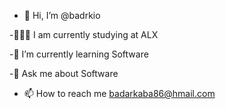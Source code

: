 - 👋 Hi, I’m @badrkio

 -👨🏻‍💻 I am currently studying at ALX
 
 -🌱 I’m currently learning Software

 -💬 Ask me about Software
- 📫 How to reach me badarkaba86@hmail.com


<!---
badrkio/badrkio is a ✨ special ✨ repository because its `README.md` (this file) appears on your GitHub profile.
You can click the Preview link to take a look at your changes.
--->
